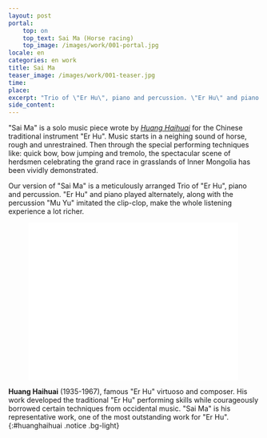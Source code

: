```yaml
---
layout: post
portal:
    top: on
    top_text: Sai Ma (Horse racing)
    top_image: /images/work/001-portal.jpg
locale: en
categories: en work
title: Sai Ma
teaser_image: /images/work/001-teaser.jpg
time: 
place: 
excerpt: "Trio of \"Er Hu\", piano and percussion. \"Er Hu\" and piano played alternately, along with percussion \"Mu Yu\" imitated the clip-clop, make the whole listening experience a lot richer."
side_content: 
---
```


"Sai Ma" is a solo music piece wrote by [*Huang Haihuai*](#huanghaihuai) for the Chinese traditional instrument "Er Hu".
Music starts in a neighing sound of horse, rough and unrestrained. Then through the special performing techniques like: quick bow, bow jumping and tremolo,
the spectacular scene of herdsmen celebrating the grand race in grasslands of Inner Mongolia has been vividly demonstrated.

Our version of "Sai Ma" is a meticulously arranged Trio of "Er Hu", piano and percussion.
"Er Hu" and piano played alternately, along with the percussion "Mu Yu" imitated the clip-clop, make the whole listening experience a lot richer. 

<figure class="video-container">
    <iframe width="420" height="315" src="//www.youtube.com/embed/dAfxoyIcHaU" frameborder="0" allowfullscreen></iframe>
</figure>

<i class="icon-note icon-inline"></i><b>Huang Haihuai</b> (1935-1967), famous "Er Hu" virtuoso and composer.
His work developed the traditional "Er Hu" performing skills while courageously borrowed certain techniques from occidental music.
"Sai Ma" is his representative work, one of the most outstanding work for "Er Hu".
{:#huanghaihuai .notice .bg-light}
